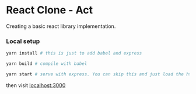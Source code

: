 # React Clone - Act

Creating a basic react library implementation.

### Local setup

```bash
yarn install # this is just to add babel and express

yarn build # compile with babel

yarn start # serve with express. You can skip this and just load the html from the browser
```

then visit [localhost:3000](localhost:3000)
